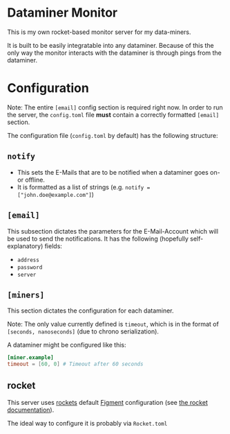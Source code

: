 # Dataminer Monitor
This is my own rocket-based monitor server for my data-miners.

It is built to be easily integratable into any dataminer. 
Because of this the only way the monitor interacts with the dataminer is through pings from the dataminer.

# Configuration
Note: The entire `[email]` config section is required right now. 
In order to run the server, the `config.toml` file **must** contain a correctly formatted `[email]` section.

The configuration file (`config.toml` by default) has the following structure:

## `notify`
- This sets the E-Mails that are to be notified when a dataminer goes on- or offline.
- It is formatted as a list of strings (e.g. `notify = ["john.doe@example.com"]`)

## `[email]`
This subsection dictates the parameters for the E-Mail-Account which will be used to send the notifications.
It has the following (hopefully self-explanatory) fields:
- `address`
- `password`
- `server`
## `[miners]`
This section dictates the configuration for each dataminer.

Note: The only value currently defined is `timeout`, which is in the format of `[seconds, nanoseconds]` (due to chrono serialization).

A dataminer might be configured like this: 
```toml
[miner.example]
timeout = [60, 0] # Timeout after 60 seconds
```

## rocket
This server uses [rockets](https://rocket.rs/) default [Figment](https://crates.io/crates/figment) configuration (see [the rocket documentation](https://rocket.rs/guide/master/configuration/)).

The ideal way to configure it is probably via `Rocket.toml`
